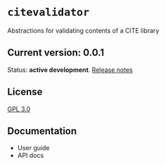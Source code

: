 # `citevalidator`

Abstractions for validating contents of a CITE library




## Current version:  0.0.1

Status:  **active development**. [Release notes](releases.md)

## License

[GPL 3.0](http://www.opensource.org/licenses/gpl-3.0.html)

## Documentation

- User guide
- API docs
